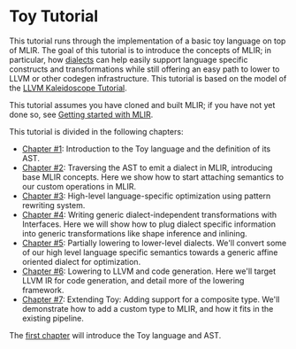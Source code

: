 # Toy Tutorial

This tutorial runs through the implementation of a basic toy language on top of
MLIR. The goal of this tutorial is to introduce the concepts of MLIR; in
particular, how [dialects](../../LangRef.md#dialects) can help easily support
language specific constructs and transformations while still offering an easy
path to lower to LLVM or other codegen infrastructure. This tutorial is based on
the model of the
[LLVM Kaleidoscope Tutorial](https://llvm.org/docs/tutorial/MyFirstLanguageFrontend/index.html).

This tutorial assumes you have cloned and built MLIR; if you have not yet done
so, see
[Getting started with MLIR](https://mlir.llvm.org/getting_started/).

This tutorial is divided in the following chapters:

-   [Chapter #1](Ch-1.md): Introduction to the Toy language and the definition
    of its AST.
-   [Chapter #2](Ch-2.md): Traversing the AST to emit a dialect in MLIR,
    introducing base MLIR concepts. Here we show how to start attaching
    semantics to our custom operations in MLIR.
-   [Chapter #3](Ch-3.md): High-level language-specific optimization using
    pattern rewriting system.
-   [Chapter #4](Ch-4.md): Writing generic dialect-independent transformations
    with Interfaces. Here we will show how to plug dialect specific information
    into generic transformations like shape inference and inlining.
-   [Chapter #5](Ch-5.md): Partially lowering to lower-level dialects. We'll
    convert some of our high level language specific semantics towards a generic
    affine oriented dialect for optimization.
-   [Chapter #6](Ch-6.md): Lowering to LLVM and code generation. Here we'll
    target LLVM IR for code generation, and detail more of the lowering
    framework.
-   [Chapter #7](Ch-7.md): Extending Toy: Adding support for a composite type.
    We'll demonstrate how to add a custom type to MLIR, and how it fits in the
    existing pipeline.

The [first chapter](Ch-1.md) will introduce the Toy language and AST.
